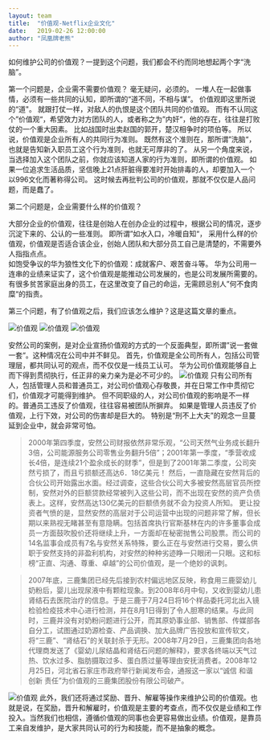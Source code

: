 ```yaml
---  
layout:	team  
title:  "价值观-Netflix企业文化"  
date:   2019-02-26 12:00:00  
author: "凤凰牌老熊"  
---  
```



如何维护公司的价值观？一提到这个问题，我们都会不约而同地想起两个字“洗脑”。

第一个问题是，企业需不需要价值观？
毫无疑问，必须的。 
一堆人在一起做事情，必须有一些共同的认知，即所谓的“道不同，不相与谋”。
价值观即这里所说的“道"。
就跟打仗一样，对敌人的仇恨是这个团队共同的价值观。
而有不认同这个”价值观“，希望效力对方团队的人，或者称之为”内奸“，他的存在，往往是打败仗的一个重大因素。 
比如战国时出卖赵国的郭开，楚汉相争时的项伯等。
所以说，价值观是企业所有人的共同行为准则。 
既然有这个准则在，那所谓”洗脑“，也就是告知新入职员工这个行为准则，也就无可厚非的了。 
从另一个角度来说，当选择加入这个团队之前，你就应该知道人家的行为准则，即所谓的价值观。
如果一位追求生活品质，坚信晚上21点肝脏得要准时开始排毒的人，却要加入一个以996文化而著称得公司。
这时候去再批判公司的价值观，那就不仅仅是人品问题，而是蠢了。 

第二个问题是，企业需要什么样的价值观？

大部分企业的价值观，往往是创始人在创办企业的过程中，根据公司的情况，逐步沉淀下来的、公认的一些准则。 
即所谓”如水入口，冷暖自知“， 采用什么样的价值观，价值观是否适合该企业，创始人团队和大部分员工自己是清楚的，不需要外人指指点点。  
如饱受争议的华为狼性文化下的价值观：成就客户、艰苦奋斗等。 
华为公司用一连串的业绩来证实了，这个价值观是能推动公司发展的，也是公司发展所需要的。 
有很多贫苦家庭出身的员工，在这里改变了自己的命运，无需顾忌别人”何不食肉糜“的指责。 

第三个问题，有了价值观之后，我们应该怎么维护？这是这篇文章的重点。

![价值观](http://static.cocolian.cn/img/netflix/%E5%B9%BB%E7%81%AF%E7%89%873.PNG)
![价值观](http://static.cocolian.cn/img/netflix/%E5%B9%BB%E7%81%AF%E7%89%874.PNG)
![价值观](http://static.cocolian.cn/img/netflix/%E5%B9%BB%E7%81%AF%E7%89%875.PNG)

安然公司的案例，是对企业宣扬价值观的方式的一个反面典型，即所谓”说一套做一套“。这种情况在公司中并不鲜见。 
首先，价值观是全公司所有人，包括公司管理层，都共同认可的观点，而不仅仅是一线员工认可。 
华为公司价值观能够自上而下得到贯彻执行，任正非的亲力亲为是必不可少的。
![价值观](http://static.cocolian.cn/img/netflix/%E5%B9%BB%E7%81%AF%E7%89%876.PNG)
只有公司所有人，包括管理人员和普通员工，对公司价值观心存敬畏，并在日常工作中贯彻它们，价值观才可能得到维护。
但不同职级的人，对公司价值观的影响是不一样的。普通员工违反了价值观，往往容易被团队所摒弃。
如果是管理人员违反了价值观，上行下效，对公司的伤害却是巨大的。 
特别是“刑不上大夫”的观念一旦蔓延到企业中，就会非常可怕。
> 2000年第四季度，安然公司财报依然非常乐观，“公司天然气业务成长翻升3倍，公司能源服务公司零售业务翻升5倍”；2001年第一季度，“季营收成长4倍，是连续21个盈余成长的财季”，但是到了2001年第二季度，公司突然亏损了，而且亏损额还高达6．18亿美元！
然后，一直隐藏在安然背后的合伙公司开始露出水面。经过调查，这些合伙公司大多被安然高层官员所控制，安然对外的巨额贷款经常被列入这些公司，而不出现在安然的资产负债表上。这样，安然高达130亿美元的巨额债务就不会为投资人所知。
更让投资者气愤的是，显然安然的高层对于公司运营中出现的问题非常了解，但长期以来熟视无睹甚至有意隐瞒。包括首席执行官斯基林在内的许多董事会成员一方面鼓吹股价还将继续上升，一方面却在秘密抛售公司股票。而公司的14名监事会成员有7名与安然关系特殊，要么正在与安然进行交易，要么供职于安然支持的非盈利机构，对安然的种种劣迹睁一只眼闭一只眼。这和标榜“正直、沟通、尊重、卓越”的公司价值观，是一个绝妙的讽刺。

> 2007年底，三鹿集团已经先后接到农村偏远地区反映，称食用三鹿婴幼儿奶粉后，婴儿出现尿液中有颗粒现象。到2008年6月中旬，又收到婴幼儿患肾结石去医院治疗的信息。于是三鹿于7月24日将16个样品委托河北出入镜检验检疫技术中心进行检测，并在8月1日得到了令人胆寒的结果。与此同时，三鹿并没有对奶粉问题进行公开，而其原奶事业部、销售部、传媒部各自分工，试图通过奶源检查、产品调换、加大品牌广告投放和宣传软文，将“三鹿”、“肾结石”的关联封杀于无形。2008年7月29日，三鹿集团向各地代理商发送了《婴幼儿尿结晶和肾结石问题的解释》，要求各终端以天气过热、饮水过多、脂肪摄取过多、蛋白质过量等理由安抚消费者。2008年12月25日，河北省石家庄市政府举行新闻发布会，通报这一家以“诚信 和谐 创新 责任”为价值观的三鹿集团股份有限公司破产。

![价值观](http://static.cocolian.cn/img/netflix/%E5%B9%BB%E7%81%AF%E7%89%877.PNG)
此外，我们还将通过奖励、晋升、解雇等操作来维护公司的价值观。也就是说，在奖励，晋升和解雇时，价值观是主要的考查点，而不仅仅是业绩和工作投入。当然我们也相信，遵循价值观的同事也会更容易做出业绩。价值观，是靠员工来自发维护，是大家共同认可的行为和技能，而不是抽象的概念。 